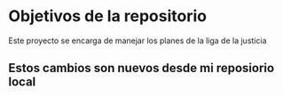 # Objetivos de la repositorio

Este proyecto se encarga de manejar los planes de la liga de la justicia


## Estos cambios son nuevos desde mi reposiorio local
